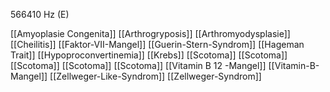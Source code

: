 566410 Hz (E)

[[Amyoplasie Congenita]]
[[Arthrogryposis]]
[[Arthromyodysplasie]]
[[Cheilitis]]
[[Faktor-VII-Mangel]]
[[Guerin-Stern-Syndrom]]
[[Hageman Trait]]
[[Hypoproconvertinemia]]
[[Krebs]]
[[Scotoma]]
[[Scotoma]]
[[Scotoma]]
[[Scotoma]]
[[Scotoma]]
[[Vitamin B 12 -Mangel]]
[[Vitamin-B-Mangel]]
[[Zellweger-Like-Syndrom]]
[[Zellweger-Syndrom]]